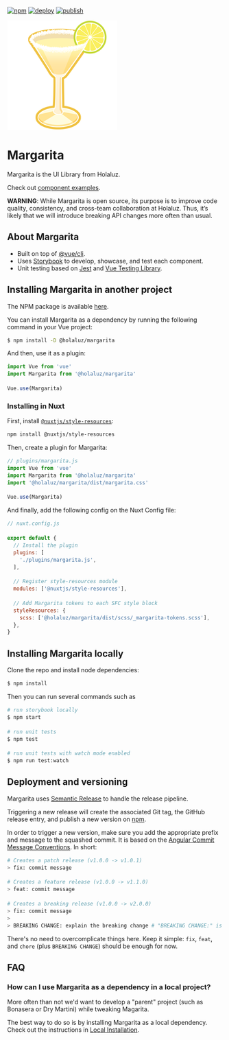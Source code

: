 [![npm](https://img.shields.io/npm/v/@holaluz/margarita.svg)](https://img.shields.io/npm/v/@holaluz/margarita.svg)
[![deploy](https://github.com/holaluz/margarita/workflows/Build%20and%20Deploy/badge.svg)](https://github.com/holaluz/margarita/workflows/Build%20and%20Deploy/badge.svg)
[![publish](https://github.com/holaluz/margarita/workflows/Publish%20NPM%20package/badge.svg)](https://github.com/holaluz/margarita/workflows/Publish%20NPM%20package/badge.svg)

![margarita](margarita.png)

# Margarita

Margarita is the UI Library from Holaluz.

Check out [component examples](https://holaluz.github.io/margarita/).

**WARNING**: While Margarita is open source, its purpose is to improve code quality, consistency, and cross-team collaboration at Holaluz. Thus, it’s likely that we will introduce breaking API changes more often than usual.

## About Margarita

* Built on top of [@vue/cli](https://cli.vuejs.org/).
* Uses [Storybook](https://github.com/storybooks/storybook) to develop, showcase, and test each component.
* Unit testing based on [Jest](https://jestjs.io/) and [Vue Testing Library](https://github.com/testing-library/vue-testing-library).


## Installing Margarita in another project

The NPM package is available [here](https://www.npmjs.com/package/@holaluz/margarita/).

You can install Margarita as a dependency by running the following command in your Vue project:

```bash
$ npm install -D @holaluz/margarita
```

And then, use it as a plugin:

```js
import Vue from 'vue'
import Margarita from '@holaluz/margarita'

Vue.use(Margarita)
```

### Installing in Nuxt

First, install [`@nuxtjs/style-resources`](https://github.com/nuxt-community/style-resources-module):

```bash
npm install @nuxtjs/style-resources
```

Then, create a plugin for Margarita:

```js
// plugins/margarita.js
import Vue from 'vue'
import Margarita from '@holaluz/margarita'
import '@holaluz/margarita/dist/margarita.css'

Vue.use(Margarita)
```

And finally, add the following config on the Nuxt Config file:

```js
// nuxt.config.js

export default {
  // Install the plugin
  plugins: [
    './plugins/margarita.js',
  ],

  // Register style-resources module
  modules: ['@nuxtjs/style-resources'],

  // Add Margarita tokens to each SFC style block
  styleResources: {
    scss: ['@holaluz/margarita/dist/scss/_margarita-tokens.scss'],
  },
}
```


## Installing Margarita locally

Clone the repo and install node dependencies:

```bash
$ npm install
```

Then you can run several commands such as

```bash
# run storybook locally
$ npm start

# run unit tests
$ npm test

# run unit tests with watch mode enabled
$ npm run test:watch
```


## Deployment and versioning

Margarita uses [Semantic Release](https://github.com/semantic-release/semantic-release/) to handle the release pipeline.

Triggering a new release will create the associated Git tag, the GitHub release entry, and publish a new version on [npm](https://www.npmjs.com/package/@holaluz/margarita).

In order to trigger a new version, make sure you add the appropriate prefix and message to the squashed commit. It is based on the [Angular Commit Message Conventions](https://github.com/angular/angular.js/blob/master/DEVELOPERS.md#-git-commit-guidelines). In short:

```bash
# Creates a patch release (v1.0.0 -> v1.0.1)
> fix: commit message

# Creates a feature release (v1.0.0 -> v1.1.0)
> feat: commit message

# Creates a breaking release (v1.0.0 -> v2.0.0)
> fix: commit message
>
> BREAKING CHANGE: explain the breaking change # "BREAKING CHANGE:" is what triggers the breaking release
```

There's no need to overcomplicate things here. Keep it simple: `fix`, `feat`, and `chore` (plus `BREAKING CHANGE`) should be enough for now.

## FAQ

### How can I use Margarita as a dependency in a local project?

More often than not we'd want to develop a "parent" project (such as Bonasera or Dry Martini) while tweaking Magarita.

The best way to do so is by installing Margarita as a local dependency. Check out the instructions in [Local Installation](LOCAL_INSTALLATION.md).

